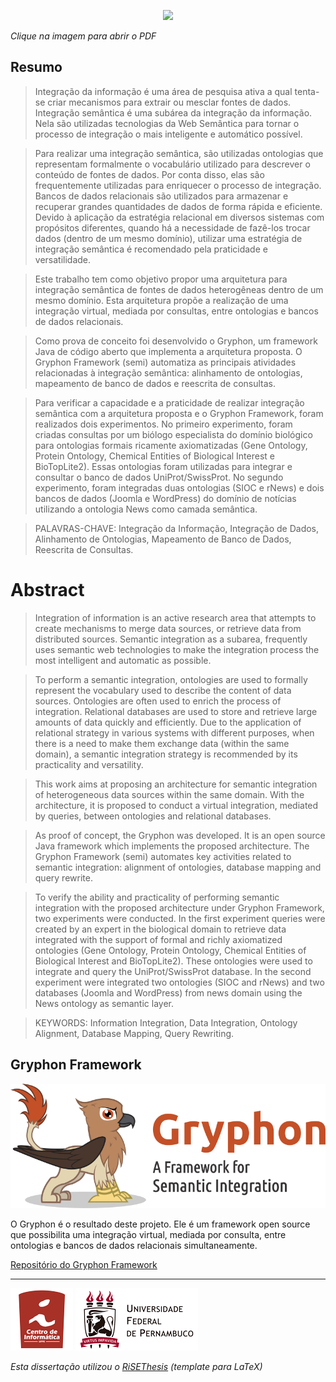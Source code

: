 <p align="center">
  <a href="https://github.com/adrielcafe/DissertacaoDeMestrado/blob/master/Disserta%C3%A7%C3%A3oMestradoAdrielCaf%C3%A9.pdf">
    <img src="https://github.com/adrielcafe/DissertacaoDeMestrado-LaTeX/raw/master/cover.png">
  </a>
</p>

*Clique na imagem para abrir o PDF*

## Resumo
> Integração da informação é uma área de pesquisa ativa a qual tenta-se criar mecanismos para extrair ou mesclar fontes de dados. Integração semântica é uma subárea da integração da informação. Nela são utilizadas tecnologias da Web Semântica para tornar o processo de integração o mais inteligente e automático possível. 

> Para realizar uma integração semântica, são utilizadas ontologias que representam formalmente o vocabulário utilizado para descrever o conteúdo de fontes de dados. Por conta disso, elas são frequentemente utilizadas para enriquecer o processo de integração. Bancos de dados relacionais são utilizados para armazenar e recuperar grandes quantidades de dados de forma rápida e eficiente. Devido à aplicação da estratégia relacional em diversos sistemas com propósitos diferentes, quando há a necessidade de fazê-los trocar dados (dentro de um mesmo domínio), utilizar uma estratégia de integração semântica é recomendado pela praticidade e versatilidade.

> Este trabalho tem como objetivo propor uma arquitetura para integração semântica de fontes de dados heterogêneas dentro de um mesmo domínio. Esta arquitetura propõe a realização de uma integração virtual, mediada por consultas, entre ontologias e bancos de dados relacionais. 

> Como prova de conceito foi desenvolvido o Gryphon, um framework Java de código aberto que implementa a arquitetura proposta. O Gryphon Framework (semi) automatiza as principais atividades relacionadas à integração semântica: alinhamento de ontologias, mapeamento de banco de dados e reescrita de consultas. 

> Para verificar a capacidade e a praticidade de realizar integração semântica com a arquitetura proposta e o Gryphon Framework, foram realizados dois experimentos. No primeiro experimento, foram criadas consultas por um biólogo especialista do domínio biológico para ontologias formais ricamente axiomatizadas (Gene Ontology, Protein Ontology, Chemical Entities of Biological Interest e BioTopLite2). Essas ontologias foram utilizadas para integrar e consultar o banco de dados UniProt/SwissProt. No segundo experimento, foram integradas duas ontologias (SIOC e rNews) e dois bancos de dados (Joomla e WordPress) do domínio de notícias utilizando a ontologia News como camada semântica.

> PALAVRAS-CHAVE: Integração da Informação, Integração de Dados, Alinhamento de Ontologias, Mapeamento de Banco de Dados, Reescrita de Consultas.

# Abstract
> Integration of information is an active research area that attempts to create mechanisms to merge data sources, or retrieve data from distributed sources. Semantic integration as a subarea, frequently uses semantic web technologies to make the integration process the most intelligent and automatic as possible. 

> To perform a semantic integration, ontologies are used to formally represent the vocabulary used to describe the content of data sources. Ontologies are often used to enrich the process of integration. Relational databases are used to store and retrieve large amounts of data quickly and efficiently. Due to the application of relational strategy in various systems with different purposes, when there is a need to make them exchange data (within the same domain), a semantic integration strategy is recommended by its practicality and versatility.

> This work aims at proposing an architecture for semantic integration of heterogeneous data sources within the same domain. With the architecture, it is proposed to conduct a virtual integration, mediated by queries, between ontologies and relational databases.

> As proof of concept, the Gryphon was developed. It is an open source Java framework which implements the proposed architecture. The Gryphon Framework (semi) automates key activities related to semantic integration:  alignment of ontologies, database mapping and query rewrite.

> To verify the ability and practicality of performing semantic integration with the proposed architecture under Gryphon Framework, two experiments were conducted. In the first experiment queries were created by an expert in the biological domain to retrieve data integrated with the support of formal and richly axiomatized ontologies (Gene Ontology, Protein Ontology, Chemical Entities of Biological Interest and BioTopLite2). These ontologies were used to integrate and query the UniProt/SwissProt database. In the second experiment were integrated two ontologies (SIOC and rNews) and two databases (Joomla and WordPress) from news domain using the News ontology as semantic layer.

> KEYWORDS: Information Integration, Data Integration, Ontology Alignment, Database Mapping, Query Rewriting.

## Gryphon Framework
![](https://github.com/adrielcafe/GryphonFramework/raw/master/images/gryphon.png)

O Gryphon é o resultado deste projeto. Ele é um framework open source que possibilita uma integração virtual, mediada por consulta, entre ontologias e bancos de dados relacionais simultaneamente.

[Repositório do Gryphon Framework](https://github.com/adrielcafe/GryphonFramework)


* * *
[![CIn-UFPE](https://github.com/adrielcafe/GryphonFramework/raw/master/images/cin.png)](http://www2.cin.ufpe.br)
[![UFPE](https://github.com/adrielcafe/GryphonFramework/raw/master/images/ufpe.png)](http://www.ufpe.br)

*Esta dissertação utilizou o [RiSEThesis](https://github.com/yguarata/risethesis) (template para LaTeX)*
